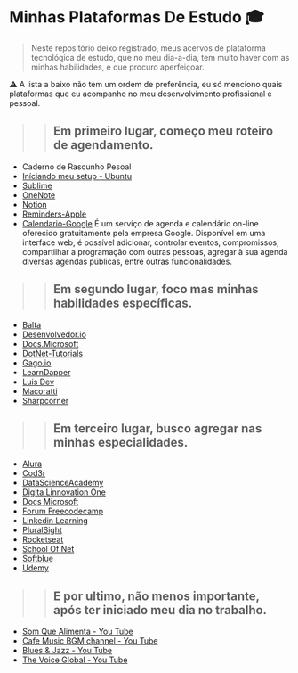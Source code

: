 # Minhas Plataformas De Estudo :mortar_board:

> Neste repositório deixo registrado, meus acervos de plataforma tecnológica de estudo, que no meu dia-a-dia, tem muito haver com as minhas habilidades, e que procuro aperfeiçoar.

:warning: A lista a baixo não tem um ordem de preferência, eu só menciono quais plataformas que eu acompanho no meu desenvolvimento profissional e pessoal.

>> ## Em primeiro lugar, começo meu roteiro de agendamento.

- Caderno de Rascunho Pesoal
- [Iníciando meu setup - Ubuntu](https://ubuntu.com/)
- [Sublime](https://www.sublimetext.com/)
- [OneNote](https://upload.wikimedia.org/wikipedia/commons/thumb/1/10/Microsoft_Office_OneNote_%282019%E2%80%93present%29.svg/2203px-Microsoft_Office_OneNote_%282019%E2%80%93present%29.svg.png)
- [Notion](https://www.notion.so/)
- [Reminders-Apple](https://support.apple.com/en-us/HT205890)
- [Calendario-Google](https://www.google.com/calendar/)
É um serviço de agenda e calendário on-line oferecido gratuitamente pela empresa Google. Disponível em uma interface web, é possível adicionar, controlar eventos, compromissos, compartilhar a programação com outras pessoas, agregar à sua agenda diversas agendas públicas, entre outras funcionalidades. 

>> ## Em segundo lugar, foco mas minhas habilidades específicas. 

- [Balta](https://balta.io/)
- [Desenvolvedor.io](https://desenvolvedor.io/)
- [Docs.Microsoft](https://docs.microsoft.com/pt-pt/dotnet/csharp/)
- [DotNet-Tutorials](https://csharp.net-tutorials.com/)
- [Gago.io](https://gago.io/)
- [LearnDapper](https://www.learndapper.com/)
- [Luis Dev](https://www.luisdev.com.br/)
- [Macoratti](http://www.macoratti.net/Default.aspx)
- [Sharpcorner](https://www.c-sharpcorner.com/)

>> ## Em terceiro lugar, busco agregar nas minhas especialidades.

- [Alura](https://www.alura.com.br/)
- [Cod3r](https://www.cod3r.com.br/)
- [DataScienceAcademy](https://www.datascienceacademy.com.br/)
- [Digita Linnovation One](https://digitalinnovation.one/)
- [Docs Microsoft](https://docs.microsoft.com/pt-pt/)
- [Forum Freecodecamp](https://forum.freecodecamp.org/)
- [Linkedin Learning](https://www.linkedin.com/learning/)
- [PluralSight](https://www.pluralsight.com/)
- [Rocketseat](https://rocketseat.com.br/)
- [School Of Net](https://www.schoolofnet.com/)
- [Softblue](https://www.softblue.com.br/#pop-up-java-lego)
- [Udemy](https://www.udemy.com/)

>> ## E por ultimo, não menos importante, após ter iniciado meu dia no trabalho.

- [Som Que Alimenta - You Tube](https://www.youtube.com/watch?v=ful0qGqtSgQ)
- [Cafe Music BGM channel - You Tube](https://www.youtube.com/c/cafemusicbgmchannel)
- [Blues & Jazz - You Tube](https://www.youtube.com/watch?v=5vub-_NWj2o)
- [The Voice Global - You Tube](https://www.youtube.com/channel/UCJYtYkiGldqX6Ne938j-k2g)
